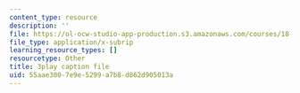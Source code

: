 ```yaml
---
content_type: resource
description: ''
file: https://ol-ocw-studio-app-production.s3.amazonaws.com/courses/18-01sc-single-variable-calculus-fall-2010/55aae3007e9e5299a7b8d862d905013a_zcuYFf5R0NU.vtt
file_type: application/x-subrip
learning_resource_types: []
resourcetype: Other
title: 3play caption file
uid: 55aae300-7e9e-5299-a7b8-d862d905013a
---
```

